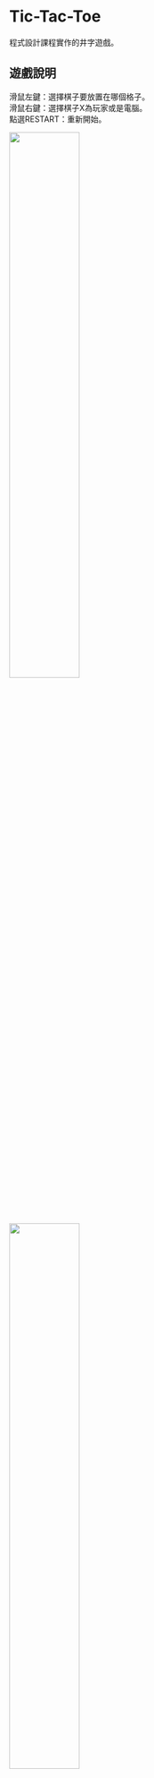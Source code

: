 # Tic-Tac-Toe
程式設計課程實作的井字遊戲。

## 遊戲說明
滑鼠左鍵：選擇棋子要放置在哪個格子。  
滑鼠右鍵：選擇棋子X為玩家或是電腦。  
點選RESTART：重新開始。  

<img src="https://user-images.githubusercontent.com/86739086/222104352-9e306304-8ca8-4e69-8f77-df30e2d8a37c.gif" width="50%" height="50%">
<img src="https://user-images.githubusercontent.com/86739086/222104331-e1a7ff5d-5237-455a-8145-14f28af81bb2.gif" width="50%" height="50%">



## 開發環境和工具
- OS： Windows 10
- IDE： Visual Studio 2015
- opencv 4.1.0
